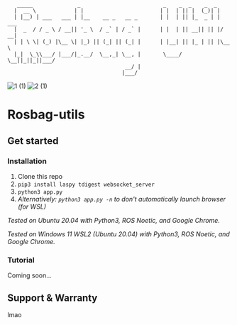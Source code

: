 ```
   _____              _                          _    _  _    _  _
  |  __ \            | |                        | |  | || |  (_)| |
  | |__) | ___   ___ | |__    __ _   __ _       | |  | || |_  _ | | ___
  |  _  / / _ \ / __|| '_ \  / _` | / _` |      | |  | || __|| || |/ __|
  | | \ \| (_) |\__ \| |_) || (_| || (_| |      | |__| || |_ | || |\__ \
  |_|  \_\\___/ |___/|_.__/  \__,_| \__, |       \____/  \__||_||_||___/
                                     __/ |
                                    |___/
```

![1 (1)](https://user-images.githubusercontent.com/33432158/214935335-cd55eb9f-0621-4fe9-ad81-3fd05969c80a.png)
![2 (1)](https://user-images.githubusercontent.com/33432158/214935344-a193ef27-ee3a-4dfb-8118-df0a229f38c7.png)


# Rosbag-utils

## Get started

### Installation

1. Clone this repo
2. `pip3 install laspy tdigest websocket_server`
3. `python3 app.py`
4. _Alternatively: `python3 app.py -n` to don't automatically launch browser (for WSL)_

_Tested on Ubuntu 20.04 with Python3, ROS Noetic, and Google Chrome._

_Tested on Windows 11 WSL2 (Ubuntu 20.04) with Python3, ROS Noetic, and Google Chrome._

### Tutorial

Coming soon...

## Support & Warranty

lmao
